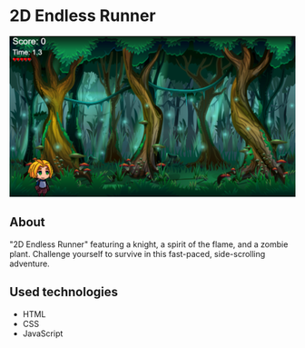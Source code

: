 # 2D Endless Runner
![screen](https://github.com/PyPyCodeCoder/2DEndlessRunner/blob/master/src/assets/example.png)

## About
"2D Endless Runner" featuring a knight, a spirit of the flame, and a zombie plant. Challenge yourself to survive in this fast-paced, side-scrolling adventure.

## Used technologies
- HTML
- CSS
- JavaScript
